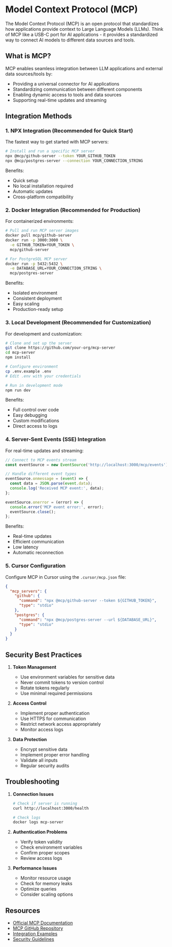 # Model Context Protocol (MCP)

The Model Context Protocol (MCP) is an open protocol that standardizes how applications provide context to Large Language Models (LLMs). Think of MCP like a USB-C port for AI applications - it provides a standardized way to connect AI models to different data sources and tools.

## What is MCP?

MCP enables seamless integration between LLM applications and external data sources/tools by:
- Providing a universal connector for AI applications
- Standardizing communication between different components
- Enabling dynamic access to tools and data sources
- Supporting real-time updates and streaming

## Integration Methods

### 1. NPX Integration (Recommended for Quick Start)

The fastest way to get started with MCP servers:

```bash
# Install and run a specific MCP server
npx @mcp/github-server --token YOUR_GITHUB_TOKEN
npx @mcp/postgres-server --connection YOUR_CONNECTION_STRING
```

Benefits:
- Quick setup
- No local installation required
- Automatic updates
- Cross-platform compatibility

### 2. Docker Integration (Recommended for Production)

For containerized environments:

```bash
# Pull and run MCP server images
docker pull mcp/github-server
docker run -p 3000:3000 \
  -e GITHUB_TOKEN=YOUR_TOKEN \
  mcp/github-server

# For PostgreSQL MCP server
docker run -p 5432:5432 \
  -e DATABASE_URL=YOUR_CONNECTION_STRING \
  mcp/postgres-server
```

Benefits:
- Isolated environment
- Consistent deployment
- Easy scaling
- Production-ready setup

### 3. Local Development (Recommended for Customization)

For development and customization:

```bash
# Clone and set up the server
git clone https://github.com/your-org/mcp-server
cd mcp-server
npm install

# Configure environment
cp .env.example .env
# Edit .env with your credentials

# Run in development mode
npm run dev
```

Benefits:
- Full control over code
- Easy debugging
- Custom modifications
- Direct access to logs

### 4. Server-Sent Events (SSE) Integration

For real-time updates and streaming:

```javascript
// Connect to MCP events stream
const eventSource = new EventSource('http://localhost:3000/mcp/events');

// Handle different event types
eventSource.onmessage = (event) => {
  const data = JSON.parse(event.data);
  console.log('Received MCP event:', data);
};

eventSource.onerror = (error) => {
  console.error('MCP event error:', error);
  eventSource.close();
};
```

Benefits:
- Real-time updates
- Efficient communication
- Low latency
- Automatic reconnection

### 5. Cursor Configuration

Configure MCP in Cursor using the `.cursor/mcp.json` file:

```json
{
  "mcp_servers": {
    "github": {
      "command": "npx @mcp/github-server --token ${GITHUB_TOKEN}",
      "type": "stdio"
    },
    "postgres": {
      "command": "npx @mcp/postgres-server --url ${DATABASE_URL}",
      "type": "stdio"
    }
  }
}
```

## Security Best Practices

1. **Token Management**
   - Use environment variables for sensitive data
   - Never commit tokens to version control
   - Rotate tokens regularly
   - Use minimal required permissions

2. **Access Control**
   - Implement proper authentication
   - Use HTTPS for communication
   - Restrict network access appropriately
   - Monitor access logs

3. **Data Protection**
   - Encrypt sensitive data
   - Implement proper error handling
   - Validate all inputs
   - Regular security audits

## Troubleshooting

1. **Connection Issues**
   ```bash
   # Check if server is running
   curl http://localhost:3000/health
   
   # Check logs
   docker logs mcp-server
   ```

2. **Authentication Problems**
   - Verify token validity
   - Check environment variables
   - Confirm proper scopes
   - Review access logs

3. **Performance Issues**
   - Monitor resource usage
   - Check for memory leaks
   - Optimize queries
   - Consider scaling options

## Resources

- [Official MCP Documentation](https://modelcontextprotocol.io)
- [MCP GitHub Repository](https://github.com/modelcontextprotocol)
- [Integration Examples](https://modelcontextprotocol.io/examples)
- [Security Guidelines](https://modelcontextprotocol.io/security)